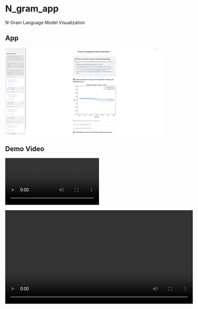 # N_gram_app
N-Gram Language Model Visualization

## App
![Confusion Matrix](app_image.PNG)


## Demo Video

![Watch the video](streamlit-n_gram_visualizer_with_tokens.webm)

<video width="600" controls>
  <source src="streamlit-n_gram_visualizer_with_tokens.webm" type="video/mp4">
  Your browser does not support the video tag.
</video>
